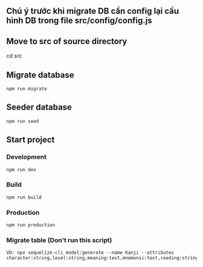 ## Chú ý trước khi migrate DB cần config lại cấu hình DB trong file src/config/config.js

## Move to src of source directory

cd src

## Migrate database

```
npm run migrate
```

## Seeder database

```
npm run seed
```

## Start project

### Development

```
npm run dev
```

### Build

```
npm run build
```

### Production

```
npm run production
```

### Migrate table (Don't run this script)

```
VD: npx sequelize-cli model:generate --name Kanji --attributes character:string,level:string,meaning:text,mnemonic:text,reading:string
```
